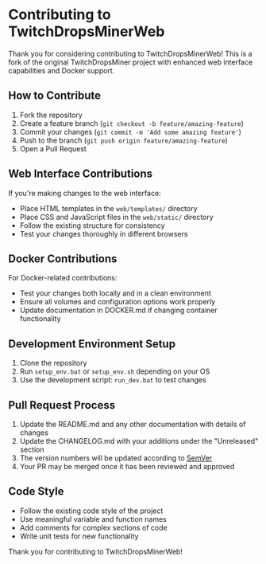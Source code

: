 # Contributing to TwitchDropsMinerWeb

Thank you for considering contributing to TwitchDropsMinerWeb! This is a fork of the original TwitchDropsMiner project with enhanced web interface capabilities and Docker support.

## How to Contribute

1. Fork the repository
2. Create a feature branch (`git checkout -b feature/amazing-feature`)
3. Commit your changes (`git commit -m 'Add some amazing feature'`)
4. Push to the branch (`git push origin feature/amazing-feature`)
5. Open a Pull Request

## Web Interface Contributions

If you're making changes to the web interface:

- Place HTML templates in the `web/templates/` directory
- Place CSS and JavaScript files in the `web/static/` directory
- Follow the existing structure for consistency
- Test your changes thoroughly in different browsers

## Docker Contributions

For Docker-related contributions:

- Test your changes both locally and in a clean environment
- Ensure all volumes and configuration options work properly
- Update documentation in DOCKER.md if changing container functionality

## Development Environment Setup

1. Clone the repository
2. Run `setup_env.bat` or `setup_env.sh` depending on your OS
3. Use the development script: `run_dev.bat` to test changes

## Pull Request Process

1. Update the README.md and any other documentation with details of changes
2. Update the CHANGELOG.md with your additions under the "Unreleased" section
3. The version numbers will be updated according to [SemVer](http://semver.org/)
4. Your PR may be merged once it has been reviewed and approved

## Code Style

- Follow the existing code style of the project
- Use meaningful variable and function names
- Add comments for complex sections of code
- Write unit tests for new functionality

Thank you for contributing to TwitchDropsMinerWeb!

